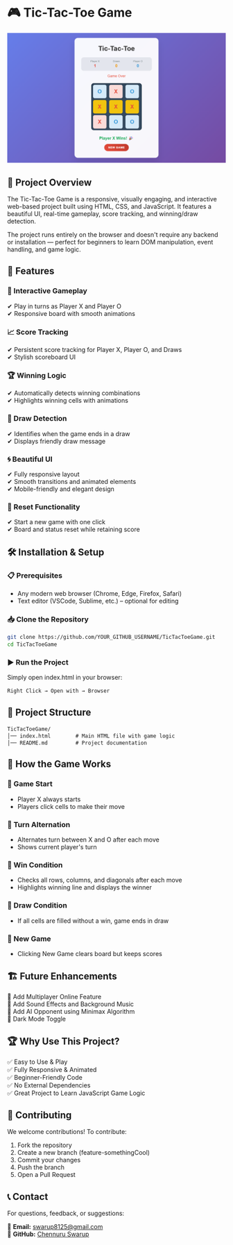 # 🎮 Tic-Tac-Toe Game

![Tic-Tac-Toe Game Banner](TicTacToe/tictactoe522.png)

## 📌 Project Overview
The Tic-Tac-Toe Game is a responsive, visually engaging, and interactive web-based project built using HTML, CSS, and JavaScript. It features a beautiful UI, real-time gameplay, score tracking, and winning/draw detection.

The project runs entirely on the browser and doesn't require any backend or installation — perfect for beginners to learn DOM manipulation, event handling, and game logic.

## 🚀 Features

### 🎲 Interactive Gameplay
✔ Play in turns as Player X and Player O  
✔ Responsive board with smooth animations

### 📈 Score Tracking
✔ Persistent score tracking for Player X, Player O, and Draws  
✔ Stylish scoreboard UI

### 🏆 Winning Logic
✔ Automatically detects winning combinations  
✔ Highlights winning cells with animations

### 🧠 Draw Detection
✔ Identifies when the game ends in a draw  
✔ Displays friendly draw message

### 🌀 Beautiful UI
✔ Fully responsive layout  
✔ Smooth transitions and animated elements  
✔ Mobile-friendly and elegant design

### 🔁 Reset Functionality
✔ Start a new game with one click  
✔ Board and status reset while retaining score

## 🛠️ Installation & Setup

### 📋 Prerequisites
- Any modern web browser (Chrome, Edge, Firefox, Safari)
- Text editor (VSCode, Sublime, etc.) – optional for editing

### 📥 Clone the Repository
```bash
git clone https://github.com/YOUR_GITHUB_USERNAME/TicTacToeGame.git
cd TicTacToeGame
```

### ▶️ Run the Project
Simply open index.html in your browser:
```
Right Click → Open with → Browser
```

## 📂 Project Structure
```
TicTacToeGame/
│── index.html        # Main HTML file with game logic
│── README.md         # Project documentation
```

## 📜 How the Game Works

### 🔹 Game Start
- Player X always starts
- Players click cells to make their move

### 🔹 Turn Alternation
- Alternates turn between X and O after each move
- Shows current player's turn

### 🔹 Win Condition
- Checks all rows, columns, and diagonals after each move
- Highlights winning line and displays the winner

### 🔹 Draw Condition
- If all cells are filled without a win, game ends in draw

### 🔹 New Game
- Clicking New Game clears board but keeps scores

## 🏗️ Future Enhancements
🔹 Add Multiplayer Online Feature  
🔹 Add Sound Effects and Background Music  
🔹 Add AI Opponent using Minimax Algorithm  
🔹 Dark Mode Toggle

## 🏆 Why Use This Project?
✅ Easy to Use & Play  
✅ Fully Responsive & Animated  
✅ Beginner-Friendly Code  
✅ No External Dependencies  
✅ Great Project to Learn JavaScript Game Logic

## 🤝 Contributing
We welcome contributions! To contribute:

1. Fork the repository
2. Create a new branch (feature-somethingCool)
3. Commit your changes
4. Push the branch
5. Open a Pull Request

## 📞 Contact
For questions, feedback, or suggestions:

📧 **Email:** swarup8125@gmail.com  
🔗 **GitHub:** [Chennuru Swarup](https://github.com/swarup79997/)
